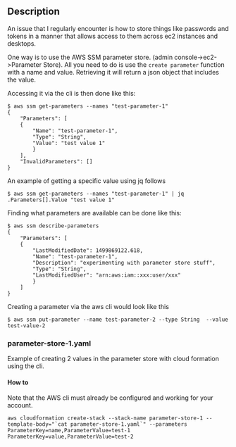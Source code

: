 ## Description
An issue that I regularly encounter is how to store things like passwords and tokens
in a manner that allows access to them across ec2 instances and desktops.

One way is to use the AWS SSM parameter store. (admin console->ec2->Parameter Store).
All you need to do is use the `create parameter` function with a name and value.
Retrieving it will return a json object that includes the value.

Accessing it via the cli is then done like this:

    $ aws ssm get-parameters --names "test-parameter-1"
    {
        "Parameters": [
        {
            "Name": "test-parameter-1",
            "Type": "String",
            "Value": "test value 1"
            }
        ],
        "InvalidParameters": []
    }

An example of getting a specific value using jq follows

    $ aws ssm get-parameters --names "test-parameter-1" | jq .Parameters[].Value "test value 1"

Finding what parameters are available can be done like this:

    $ aws ssm describe-parameters
    {
        "Parameters": [
        {
            "LastModifiedDate": 1499869122.618,
            "Name": "test-parameter-1",
            "Description": "experimenting with parameter store stuff",
            "Type": "String",
            "LastModifiedUser": "arn:aws:iam::xxx:user/xxx"
            }
        ]
    }

Creating a parameter via the aws cli would look like this

    $ aws ssm put-parameter --name test-parameter-2 --type String  --value test-value-2




### parameter-store-1.yaml

Example of creating 2 values in the parameter store with cloud formation using the cli.

#### How to

Note that the AWS cli must already be configured and working for your account.


```aws cloudformation create-stack --stack-name parameter-store-1 --template-body="`cat parameter-store-1.yaml`" --parameters ParameterKey=name,ParameterValue=test-1 ParameterKey=value,ParameterValue=test-2```

